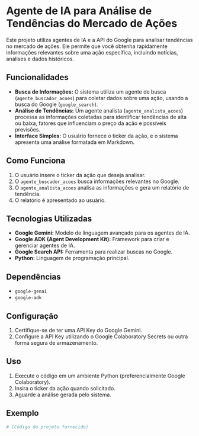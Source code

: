 # Agente de IA para Análise de Tendências do Mercado de Ações

Este projeto utiliza agentes de IA e a API do Google para analisar tendências no mercado de ações. Ele permite que você obtenha rapidamente informações relevantes sobre uma ação específica, incluindo notícias, análises e dados históricos.

## Funcionalidades

* **Busca de Informações:** O sistema utiliza um agente de busca (`agente_buscador_acoes`) para coletar dados sobre uma ação, usando a busca do Google (`google_search`).
* **Análise de Tendências:** Um agente analista (`agente_analista_acoes`) processa as informações coletadas para identificar tendências de alta ou baixa, fatores que influenciam o preço da ação e possíveis previsões.
* **Interface Simples:** O usuário fornece o ticker da ação, e o sistema apresenta uma análise formatada em Markdown.

## Como Funciona

1.  O usuário insere o ticker da ação que deseja analisar.
2.  O `agente_buscador_acoes` busca informações relevantes no Google.
3.  O `agente_analista_acoes` analisa as informações e gera um relatório de tendência.
4.  O relatório é apresentado ao usuário.

## Tecnologias Utilizadas

* **Google Gemini:** Modelo de linguagem avançado para os agentes de IA.
* **Google ADK (Agent Development Kit):** Framework para criar e gerenciar agentes de IA.
* **Google Search API:** Ferramenta para realizar buscas no Google.
* **Python:** Linguagem de programação principal.

## Dependências

* `google-genai`
* `google-adk`

## Configuração

1.  Certifique-se de ter uma API Key do Google Gemini.
2.  Configure a API Key utilizando o Google Colaboratory Secrets ou outra forma segura de armazenamento.

## Uso

1.  Execute o código em um ambiente Python (preferencialmente Google Colaboratory).
2.  Insira o ticker da ação quando solicitado.
3.  Aguarde a análise gerada pelo sistema.

## Exemplo

```python
# (Código do projeto fornecido)
